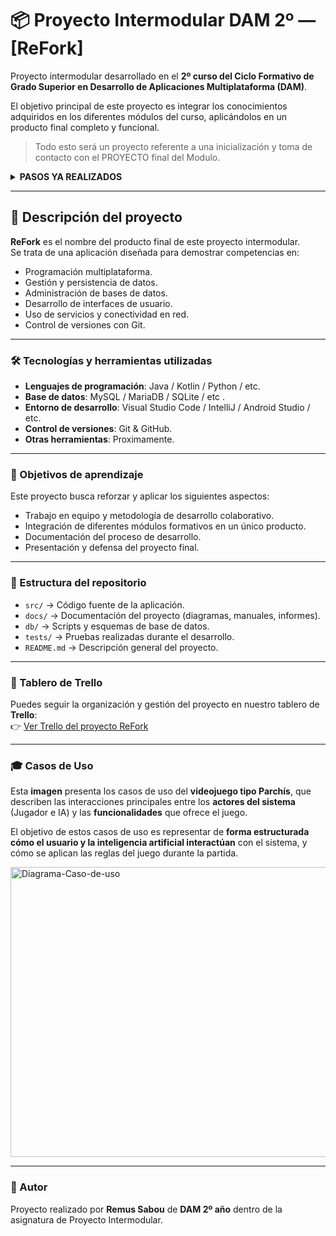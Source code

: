 # 📦 Proyecto Intermodular DAM 2º — [ReFork]

Proyecto intermodular desarrollado en el **2º curso del Ciclo Formativo de Grado Superior en Desarrollo de Aplicaciones Multiplataforma (DAM)**.  

El objetivo principal de este proyecto es integrar los conocimientos adquiridos en los diferentes módulos del curso, aplicándolos en un producto final completo y funcional.

> Todo esto será un proyecto referente a una inicialización y toma de contacto con el PROYECTO final del Modulo.

<details>
  <summary><b>PASOS YA REALIZADOS</b></summary>
  
  | PASOS Y PROCESOS DEL PROYECTO | Fecha |
  |-----------|-----------|
  | ✅ Inicialización del Proyecto  | 10/09/2025 |
  | 📄 Diseño de GDD - Diseño del Juego | 24/09/2025 |
  | 🎓​ DIseño de Casos de Uso | 08/10/2025 |
  
  
</details>


---

## 🚀 Descripción del proyecto

**ReFork** es el nombre del producto final de este proyecto intermodular.  
Se trata de una aplicación diseñada para demostrar competencias en:

- Programación multiplataforma.  
- Gestión y persistencia de datos.  
- Administración de bases de datos.  
- Desarrollo de interfaces de usuario.  
- Uso de servicios y conectividad en red.  
- Control de versiones con Git.  

---

### 🛠️ Tecnologías y herramientas utilizadas

- **Lenguajes de programación**: Java / Kotlin / Python / etc.  
- **Base de datos**: MySQL / MariaDB / SQLite / etc .  
- **Entorno de desarrollo**: Visual Studio Code / IntelliJ / Android Studio / etc.  
- **Control de versiones**: Git & GitHub.  
- **Otras herramientas**: Proximamente.  

---

### 🎯 Objetivos de aprendizaje

Este proyecto busca reforzar y aplicar los siguientes aspectos:  

- Trabajo en equipo y metodología de desarrollo colaborativo.  
- Integración de diferentes módulos formativos en un único producto.  
- Documentación del proceso de desarrollo.  
- Presentación y defensa del proyecto final.  

---

### 📂 Estructura del repositorio

- `src/` → Código fuente de la aplicación.  
- `docs/` → Documentación del proyecto (diagramas, manuales, informes).  
- `db/` → Scripts y esquemas de base de datos.  
- `tests/` → Pruebas realizadas durante el desarrollo.  
- `README.md` → Descripción general del proyecto.  

---

### 📌 Tablero de Trello

Puedes seguir la organización y gestión del proyecto en nuestro tablero de **Trello**:  
👉 [Ver Trello del proyecto ReFork](https://trello.com/invite/b/68c121987ca4c9e30557af7d/ATTI943ed28d25d39dee48b88836405d646212C167EB/pryct-refork)

---

### 🎓​ Casos de Uso
Esta **imagen** presenta los casos de uso del **videojuego tipo Parchís**, que describen las interacciones principales entre los **actores del sistema** (Jugador e IA) y las **funcionalidades** que ofrece el juego.

El objetivo de estos casos de uso es representar de **forma estructurada cómo el usuario y la inteligencia artificial interactúan** con el sistema, y cómo se aplican las reglas del juego durante la partida.

<img width="801" height="464" alt="Diagrama-Caso-de-uso" src="https://github.com/user-attachments/assets/f515e330-1b86-45b2-a792-4cbad791c05e" />

---

### 👥 Autor

Proyecto realizado por **Remus Sabou** de **DAM 2º año** dentro de la asignatura de Proyecto Intermodular.  
